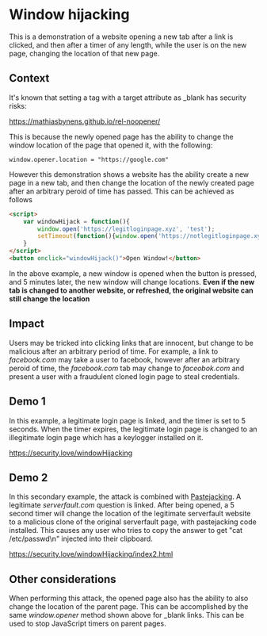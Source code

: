 # Window hijacking

This is a demonstration of a website opening a new tab after a link is clicked, and then after a timer of any length, while the user is on the new page, changing the location of that new page.

## Context
It's known that setting a <a> tag with a target attribute as _blank has security risks:

https://mathiasbynens.github.io/rel-noopener/

This is because the newly opened page has the ability to change the window location of the page that opened it, with the following:

```
window.opener.location = "https://google.com"
```

However this demonstration shows a website has the ability create a new page in a new tab, and then change the location of the newly created page after an arbitrary peroid of time has passed. This can be achieved as follows

```html
<script>
    var windowHijack = function(){
        window.open('https://legitloginpage.xyz', 'test');
        setTimeout(function(){window.open('https://notlegitloginpage.xyz', 'test');}, 300000);
    }
</script>
<button onclick="windowHijack()">Open Window!</button>
```

In the above example, a new window is opened when the button is pressed, and 5 minutes later, the new window will change locations. **Even if the new tab is changed to another website, or refreshed, the original website can still change the location**

## Impact
Users may be tricked into clicking links that are innocent, but change to be malicious after an arbitrary period of time. For example, a link to _facebook.com_ may take a user to facebook, however after an arbitrary peroid of time, the _facebook.com_ tab may change to _faceobok.com_ and present a user with a fraudulent cloned login page to steal credentials.

## Demo 1
In this example, a legitimate login page is linked, and the timer is set to 5 seconds. When the timer expires, the legitimate login page is changed to an illegitimate login page which has a keylogger installed on it.

https://security.love/windowHijacking

## Demo 2

In this secondary example, the attack is combined with [Pastejacking](https://github.com/dxa4481/Pastejacking). A legitimate _serverfault.com_ question is linked. After being opened, a 5 second timer will change the location of the legitimate serverfault website to a malicious clone of the original serverfault page, with pastejacking code installed. This causes any user who tries to copy the answer to get "cat /etc/passwd\n" injected into their clipboard.

https://security.love/windowHijacking/index2.html

## Other considerations
When performing this attack, the opened page also has the ability to also change the location of the parent page. This can be accomplished by the same _window.opener_ method shown above for _blank links. This can be used to stop JavaScript timers on parent pages.
